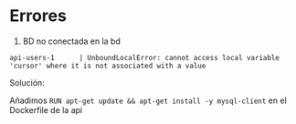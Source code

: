 # Errores

1. BD no conectada en la bd

```
api-users-1      | UnboundLocalError: cannot access local variable 'cursor' where it is not associated with a value
```

Solución:

Añadimos `RUN apt-get update && apt-get install -y mysql-client` en el Dockerfile de la api

